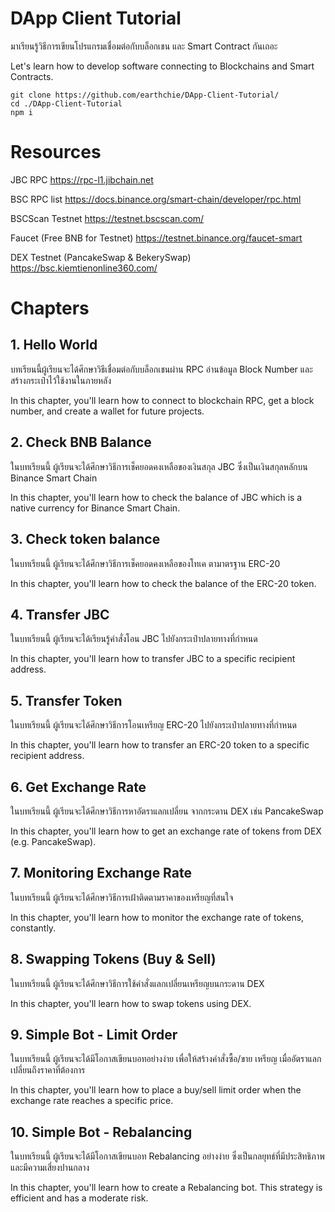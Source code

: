 # DApp Client Tutorial

มาเรียนรู้วิธีการเขียนโปรแกรมเชื่อมต่อกับบล็อกเชน และ Smart Contract กันเถอะ

Let's learn how to develop software connecting to Blockchains and Smart Contracts.

```
git clone https://github.com/earthchie/DApp-Client-Tutorial/
cd ./DApp-Client-Tutorial
npm i
```

# Resources

JBC RPC
https://rpc-l1.jibchain.net

BSC RPC list
https://docs.binance.org/smart-chain/developer/rpc.html

BSCScan Testnet
https://testnet.bscscan.com/

Faucet (Free BNB for Testnet)
https://testnet.binance.org/faucet-smart

DEX Testnet (PancakeSwap & BekerySwap)
https://bsc.kiemtienonline360.com/

# Chapters

## 1. Hello World

บทเรียนนี้ผู้เรียนจะได้ศึกษาวิธีเชื่อมต่อกับบล็อกเชนผ่าน RPC อ่านข้อมูล Block Number และสร้างกระเป๋าไว้ใช้งานในภายหลัง

In this chapter, you'll learn how to connect to blockchain RPC, get a block number, and create a wallet for future projects.

## 2. Check BNB Balance

ในบทเรียนนี้ ผู้เรียนจะได้ศึกษาวิธีการเช็คยอดคงเหลือของเงินสกุล JBC ซึ่งเป็นเงินสกุลหลักบน Binance Smart Chain

In this chapter, you'll learn how to check the balance of JBC which is a native currency for Binance Smart Chain.

## 3. Check token balance

ในบทเรียนนี้ ผู้เรียนจะได้ศึกษาวิธีการเช็คยอดคงเหลือของโทเค ตามาตรฐาน ERC-20

In this chapter, you'll learn how to check the balance of the ERC-20 token.

## 4. Transfer JBC

ในบทเรียนนี้ ผู้เรียนจะได้เรียนรู้คำสั่งโอน JBC ไปยังกระเป๋าปลายทางที่กำหนด

In this chapter, you'll learn how to transfer JBC to a specific recipient address.

## 5. Transfer Token

ในบทเรียนนี้ ผู้เรียนจะได้ศึกษาวิธีการโอนเหรียญ ERC-20 ไปยังกระเป๋าปลายทางที่กำหนด

In this chapter, you'll learn how to transfer an ERC-20 token to a specific recipient address.

## 6. Get Exchange Rate

ในบทเรียนนี้ ผู้เรียนจะได้ศึกษาวิธีการหาอัตราแลกเปลี่ยน จากกระดาน DEX เช่น PancakeSwap

In this chapter, you'll learn how to get an exchange rate of tokens from DEX (e.g. PancakeSwap).

## 7. Monitoring Exchange Rate

ในบทเรียนนี้ ผู้เรียนจะได้ศึกษาวิธีการเฝ้าติดตามราคาของเหรียญที่สนใจ

In this chapter, you'll learn how to monitor the exchange rate of tokens, constantly.

## 8. Swapping Tokens (Buy & Sell)

ในบทเรียนนี้ ผู้เรียนจะได้ศึกษาวิธีการใช้คำสั่งแลกเปลี่ยนเหรียญบนกระดาน DEX

In this chapter, you'll learn how to swap tokens using DEX.

## 9. Simple Bot - Limit Order

ในบทเรียนนี้ ผู้เรียนจะได้มีโอกาสเขียนบอทอย่างง่าย เพื่อให้สร้างคำสั่งซื้อ/ขาย เหรียญ เมื่ออัตราแลกเปลี่ยนถึงราคาที่ต้องการ

In this chapter, you'll learn how to place a buy/sell limit order when the exchange rate reaches a specific price.

## 10. Simple Bot - Rebalancing

ในบทเรียนนี้ ผู้เรียนจะได้มีโอกาสเขียนบอท Rebalancing อย่างง่าย ซึ่งเป็นกลยุทธ์ที่มีประสิทธิภาพและมีความเสี่ยงปานกลาง

In this chapter, you'll learn how to create a Rebalancing bot. This strategy is efficient and has a moderate risk.

